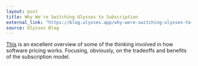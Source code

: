 ```yaml
---
layout: post
title: Why We're Switching Ulysses to Subscription
external_link: "https://blog.ulysses.app/why-were-switching-ulysses-to-subscription/"
source: Ulysses Blog
---
```


[This](https://blog.ulysses.app/why-were-switching-ulysses-to-subscription/) is an excellent overview of some of the thinking involved in how software pricing works. Focusing, obviously, on the tradeoffs and benefits of the subscription model.